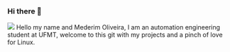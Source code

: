 ### Hi there 👋
<a href="https://gifs.alphacoders.com/gifs/view/35697"><img src="https://giffiles.alphacoders.com/356/35697.gif"></a>
Hello my name and Mederim Oliveira, I am an automation engineering 
student at UFMT, welcome to this git with my projects and a pinch of 
love for Linux.
